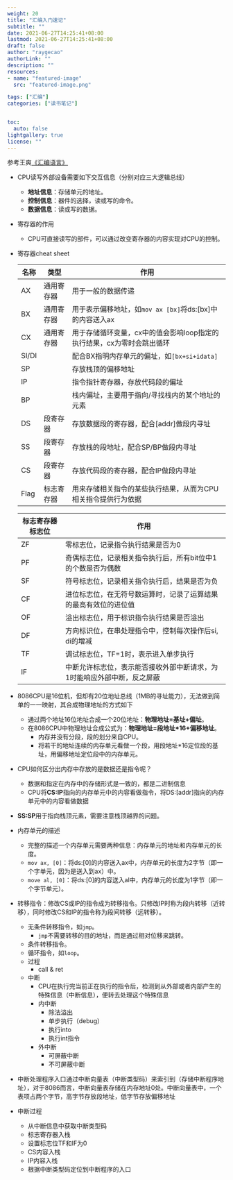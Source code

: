```yaml
---
weight: 20
title: "汇编入门速记"
subtitle: ""
date: 2021-06-27T14:25:41+08:00
lastmod: 2021-06-27T14:25:41+08:00
draft: false
author: "raygecao"
authorLink: ""
description: ""
resources:
- name: "featured-image"
  src: "featured-image.png"

tags: ["汇编"]
categories: ["读书笔记"]


toc:
  auto: false
lightgallery: true
license: ""
---
```


参考王爽[《汇编语言》](https://book.douban.com/subject/25726019/)

<!--more-->

- CPU读写外部设备需要如下交互信息（分别对应三大逻辑总线）

  - **地址信息**：存储单元的地址。
  - **控制信息**：器件的选择，读或写的命令。
  - **数据信息**：读或写的数据。

- 寄存器的作用

  - CPU可直接读写的部件，可以通过改变寄存器的内容实现对CPU的控制。

- 寄存器cheat sheet

  | 名称  | 类型       | 作用                                                         |
  | ----- | ---------- | ------------------------------------------------------------ |
  | AX    | 通用寄存器 | 用于一般的数据传递                                           |
  | BX    | 通用寄存器 | 用于表示偏移地址，如`mov ax [bx]`将ds:[bx]中的内容送入ax     |
  | CX    | 通用寄存器 | 用于存储循环变量，cx中的值会影响loop指定的执行结果，cx为零时会跳出循环 |
  | SI/DI |            | 配合BX指明内存单元的偏址，如`[bx+si+idata]`                  |
  | SP    |            | 存放栈顶的偏移地址                                           |
  | IP    |            | 指令指针寄存器，存放代码段的偏址                             |
  | BP    |            | 栈内偏址，主要用于指向/寻找栈内的某个地址的元素              |
  | DS    | 段寄存器   | 存放数据段的寄存器，配合[addr]做段内寻址                     |
  | SS    | 段寄存器   | 存放栈的段地址，配合SP/BP做段内寻址                          |
  | CS    | 段寄存器   | 存放代码段的寄存器，配合IP做段内寻址                         |
  | Flag  | 标志寄存器 | 用来存储相关指令的某些执行结果，从而为CPU相关指令提供行为依据 |

  | 标志寄存器标志位 | 作用                                                         |
  | ---------------- | ------------------------------------------------------------ |
  | ZF               | 零标志位，记录指令执行结果是否为0                            |
  | PF               | 奇偶标志位，记录相关指令执行后，所有bit位中1的个数是否为偶数 |
  | SF               | 符号标志位，记录相关指令执行后，结果是否为负                 |
  | CF               | 进位标志位，在无符号数运算时，记录了运算结果的最高有效位的进位值 |
  | OF               | 溢出标志位，用于标识指令执行结果是否溢出                     |
  | DF               | 方向标识位，在串处理指令中，控制每次操作后si, di的增减       |
  | TF               | 调试标志位，TF=1时，表示进入单步执行                         |
  | IF               | 中断允许标志位，表示能否接收外部中断请求，为1时能响应外部中断，反之屏蔽 |

- 8086CPU是16位机，但却有20位地址总线（1MB的寻址能力），无法做到简单的一一映射，其合成物理地址的方式如下

  - 通过两个地址16位地址合成一个20位地址：**物理地址=基址+偏址**。
  - 在8086CPU中物理地址合成公式为：**物理地址=段地址*16+偏移地址**。
    - 内存并没有分段，段的划分来自CPU。
    - 将若干的地址连续的内存单元看做一个段，用段地址*16定位段的基址，用偏移地址定位段中的内存单元。

- CPU如何区分出内存中存放的是数据还是指令呢？
  - 数据和指定在内存中的存储形式是一致的，都是二进制信息
  - CPU将**CS:IP**指向的内存单元中的内容看做指令，将DS:[addr]指向的内存单元中的内容看做数据
- **SS:SP**用于指向栈顶元素，需要注意栈顶越界的问题。
- 内存单元的描述
  - 完整的描述一个内存单元需要两种信息：内存单元的地址和内存单元的长度。
  - `mov ax, [0]`：将ds:[0]的内容送入ax中，内存单元的长度为2字节（即一个字单元，因为是送入到ax）中。
  - `move al, [0]`：将ds:[0]的内容送入al中，内存单元的长度为1字节（即一个字节单元）。
- 转移指令：修改CS或IP的指令成为转移指令。只修改IP时称为段内转移（近转移），同时修改CS和IP的指令称为段间转移（远转移）。
  - 无条件转移指令，如`jmp`。
    - `jmp`不需要转移的目的地址，而是通过相对位移来跳转。
  - 条件转移指令。
  - 循环指令，如`loop`。
  - 过程
    - call & ret
  - 中断
    - CPU在执行完当前正在执行的指令后，检测到从外部或者内部产生的特殊信息（中断信息），便转去处理这个特殊信息
    - 内中断
      - 除法溢出
      - 单步执行（debug）
      - 执行into
      - 执行int指令
    - 外中断
      - 可屏蔽中断
      - 不可屏蔽中断

- 中断处理程序入口通过中断向量表（中断类型码）来索引到（存储中断程序地址），对于8086而言，中断向量表存储在内存地址0处。中断向量表中，一个表项占两个字节，高字节存放段地址，低字节存放偏移地址
- 中断过程
  - 从中断信息中获取中断类型码
  - 标志寄存器入栈
  - 设置标志位TF和IF为0
  - CS内容入栈
  - IP内容入栈
  - 根据中断类型码定位到中断程序的入口

